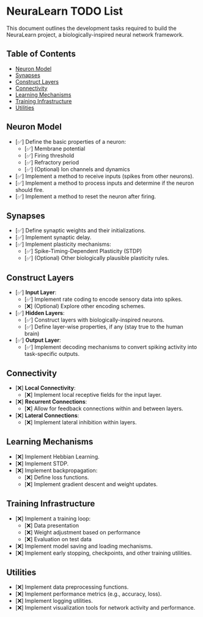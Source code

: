 # NeuraLearn TODO List

This document outlines the development tasks required to build the NeuraLearn project, a biologically-inspired neural network framework.

## Table of Contents

- [Neuron Model](#neuron-model)
- [Synapses](#synapses)
- [Construct Layers](#construct-layers)
- [Connectivity](#connectivity)
- [Learning Mechanisms](#learning-mechanisms)
- [Training Infrastructure](#training-infrastructure)
- [Utilities](#utilities)

## Neuron Model

- [✅] Define the basic properties of a neuron:
  - [✅] Membrane potential
  - [✅] Firing threshold
  - [✅] Refractory period
  - [✅] (Optional) Ion channels and dynamics
- [✅] Implement a method to receive inputs (spikes from other neurons).
- [✅] Implement a method to process inputs and determine if the neuron should fire.
- [✅] Implement a method to reset the neuron after firing.

## Synapses

- [✅] Define synaptic weights and their initializations.
- [✅] Implement synaptic delay.
- [✅] Implement plasticity mechanisms:
  - [✅] Spike-Timing-Dependent Plasticity (STDP)
  - [✅] (Optional) Other biologically plausible plasticity rules.

## Construct Layers

- [✅] **Input Layer**:
  - [✅] Implement rate coding to encode sensory data into spikes.
  - [❌] (Optional) Explore other encoding schemes.
- [✅] **Hidden Layers**:
  - [✅] Construct layers with biologically-inspired neurons.
  - [✅] Define layer-wise properties, if any (stay true to the human brain)
- [✅] **Output Layer**:
  - [✅] Implement decoding mechanisms to convert spiking activity into task-specific outputs.

## Connectivity

- [❌] **Local Connectivity**:
  - [❌] Implement local receptive fields for the input layer.
- [❌] **Recurrent Connections**:
  - [❌] Allow for feedback connections within and between layers.
- [❌] **Lateral Connections**:
  - [❌] Implement lateral inhibition within layers.

## Learning Mechanisms

- [❌] Implement Hebbian Learning.
- [❌] Implement STDP.
- [❌] Implement backpropagation:
  - [❌] Define loss functions.
  - [❌] Implement gradient descent and weight updates.

## Training Infrastructure

- [❌] Implement a training loop:
  - [❌] Data presentation
  - [❌] Weight adjustment based on performance
  - [❌] Evaluation on test data
- [❌] Implement model saving and loading mechanisms.
- [❌] Implement early stopping, checkpoints, and other training utilities.

## Utilities

- [❌] Implement data preprocessing functions.
- [❌] Implement performance metrics (e.g., accuracy, loss).
- [❌] Implement logging utilities.
- [❌] Implement visualization tools for network activity and performance.
